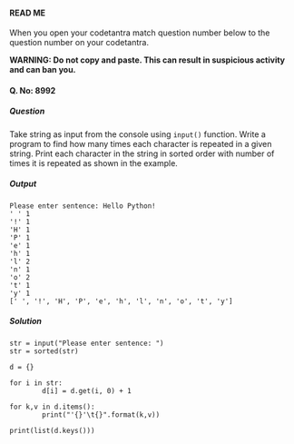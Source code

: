 #### READ ME
When you open your codetantra match question number below to the question number on your codetantra.

**WARNING: Do not copy and paste. This can result in suspicious activity and can ban you.**

#### Q. No: 8992

##### Question
Take string as input from the console using `input()` function. Write a program to find how many times each character is repeated in a given string. Print each character in the string in sorted order with number of times it is repeated as shown in the example.

##### Output
```
Please enter sentence: Hello Python!
' '	1
'!'	1
'H'	1
'P'	1
'e'	1
'h'	1
'l'	2
'n'	1
'o'	2
't'	1
'y'	1
[' ', '!', 'H', 'P', 'e', 'h', 'l', 'n', 'o', 't', 'y']
```

##### Solution
```
str = input("Please enter sentence: ")
str = sorted(str)

d = {}

for i in str:
        d[i] = d.get(i, 0) + 1

for k,v in d.items():
        print("'{}'\t{}".format(k,v))

print(list(d.keys()))
```